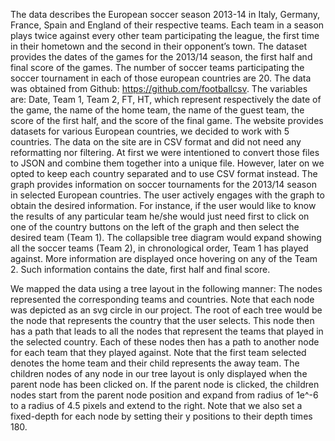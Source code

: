 The data describes the European soccer season 2013-14 in Italy, Germany, France, Spain and England of their respective teams. Each team in a season plays twice against every other team participating the league, the first time in their hometown and the second in their opponent’s town.  The dataset provides the dates of the games for the 2013/14 season, the first half and final score of the games.  The number of soccer teams participating the soccer tournament in each of those european countries are 20. The data was obtained from Github: https://github.com/footballcsv. The variables are: Date, Team 1, Team 2, FT, HT, which represent  respectively the date of the game, the name of the home team, the name of the guest team, the score of the first half, and the score of the final game. 
The website provides datasets for various European countries, we decided to work with 5 countries. The data on the site are in CSV format and did not need any reformatting nor filtering. At first we were intentioned to convert those files to JSON and combine them together into a unique file. However, later on we opted to keep each country separated and to use CSV format instead. 
The graph provides information on soccer tournaments for the 2013/14 season in selected European countries. The user actively engages with the graph to obtain the desired information. For instance, if the user would like to know the results of any particular team he/she would just need first to click on one of the country buttons on the left of the graph and then select the desired team (Team 1). The collapsible tree diagram would expand showing all the soccer teams (Team 2), in chronological order, Team 1 has played against. More information are displayed once hovering on any of the Team 2. Such information contains the date, first half and final score.  

We mapped the data using a tree layout in the following manner:
The nodes represented the corresponding teams and countries. Note that each node was depicted as an svg circle in our project. The root of each tree would be the node that represents the country that the user selects. This node then has a path that leads to all the nodes that represent the teams that played in the selected country. Each of these nodes then has a path to another node for each team that they played against. Note that the first team selected denotes the home team and their child represents the away team.
The children nodes of any node in our tree layout is only displayed when the parent node has been clicked on. If the parent node is clicked, the children nodes start from the parent node position and expand from radius of 1e^-6 to a radius of 4.5 pixels and extend to the right. Note that we also set a fixed-depth for each node by setting their y positions to their depth times 180.
